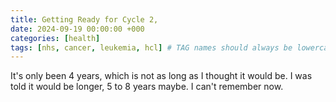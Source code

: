 ```yaml
---
title: Getting Ready for Cycle 2,
date: 2024-09-19 00:00:00 +000
categories: [health]
tags: [nhs, cancer, leukemia, hcl] # TAG names should always be lowercase
---
```


It's only been 4 years, which is not as long as I thought it would be. I was told it would be longer, 5 to 8 years maybe. I can't remember now.
